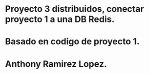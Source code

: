 # Proyecto 3 distribuidos, conectar proyecto 1 a una DB Redis.
# Basado en codigo de proyecto 1.
# Anthony Ramirez Lopez.